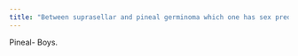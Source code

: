 ```yaml
---
title: "Between suprasellar and pineal germinoma which one has sex predilection?"
---
```

Pineal- Boys.

